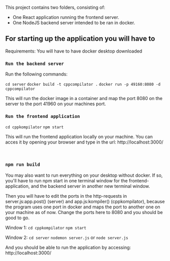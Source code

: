 This project contains two folders, consisting of:
- One React application running the frontend server.
- One NodeJS backend server intended to be ran in docker.

## For starting up the application you will have to

Requirements:
You will have to have docker desktop downloaded

### `Run the backend server`

Run the following commands:

`cd server`
`docker build -t cppcompilator .`
`docker run -p 49160:8080 -d cppcompilator`

This will run the docker image in a container and map the port 8080 on the server to the port 41960 on your machines port.


### `Run the frontend application`

`cd cppkompilator`
`npm start`

This will run the frontend application locally on your machine.
You can acces it by opening your browser and type in the url:
http://localhost:3000/


<br/>

### `npm run build`

You may also want to run everything on your desktop without docker. 
If so, you'll have to run npm start in one terminal window for the frontend-application, and the backend server in another new terminal window.

Then you will have to edit the ports in the http-requests in server.js:app.post() (server) and app.js:kompiler() (cppkompilator), because the program uses one port in docker and maps the port to another one on your machine as of now. Change the ports here to 8080 and you should be good to go.

Window 1:
`cd cppkompilator`
`npm start`

Window 2:
`cd server`
`nodemon server.js` or `node server.js`

And you should be able to run the application by accessing:
http://localhost:3000/
